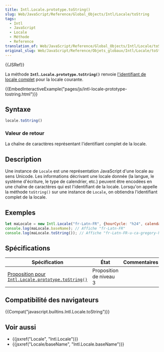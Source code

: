 ```yaml
---
title: Intl.Locale.prototype.toString()
slug: Web/JavaScript/Reference/Global_Objects/Intl/Locale/toString
tags:
  - Intl
  - JavaScript
  - Locale
  - Méthode
  - Reference
translation_of: Web/JavaScript/Reference/Global_Objects/Intl/Locale/toString
original_slug: Web/JavaScript/Reference/Objets_globaux/Intl/Locale/toString
---
```

{{JSRef}}

La méthode **`Intl.Locale.prototype.toString()`** renvoie [l'identifiant de locale complet](https://www.unicode.org/reports/tr35/#Unicode_locale_identifier) pour la locale courante.

{{EmbedInteractiveExample("pages/js/intl-locale-prototype-tostring.html")}}

## Syntaxe

```js
locale.toString()
```

### Valeur de retour

La chaîne de caractères représentant l'identifiant complet de la locale.

## Description

Une instance de `Locale` est une représentation JavaScript d'une locale au sens Unicode. Les informations décrivant une locale donnée (la langue, le système d'écriture, le type de calendrier, etc.) peuvent être encodées en une chaîne de caractères qui est l'identifiant de la locale. Lorsqu'on appelle la méthode `toString()` sur une instance de `Locale`, on obtiendra l'identifiant complet de la locale.

## Exemples

```js
let maLocale = new Intl.Locale("fr-Latn-FR", {hourCycle: "h24", calendar: "gregory"});
console.log(maLocale.baseName); // Affiche "fr-Latn-FR"
console.log(maLocale.toString()); // Affiche "fr-Latn-FR-u-ca-gregory-hc-h24"
```

## Spécifications

| Spécification                                                                                                                          | État                    | Commentaires |
| -------------------------------------------------------------------------------------------------------------------------------------- | ----------------------- | ------------ |
| [Proposition pour `Intl.Locale.prototype.toString()`](https://tc39.github.io/proposal-intl-locale/#sec-Intl.Locale.prototype.toString) | Proposition de niveau 3 |              |

## Compatibilité des navigateurs

{{Compat("javascript.builtins.Intl.Locale.toString")}}

## Voir aussi

- {{jsxref("Locale", "Intl.Locale")}}
- {{jsxref("Locale/baseName", "Intl.Locale.baseName")}}
